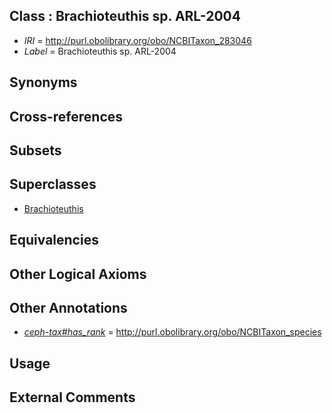 
## Class : Brachioteuthis sp. ARL-2004

 * *IRI* = http://purl.obolibrary.org/obo/NCBITaxon_283046
 * *Label* = Brachioteuthis sp. ARL-2004

## Synonyms


## Cross-references


## Subsets


## Superclasses

 * [Brachioteuthis](../../NCBITaxon/57/NCBITaxon_61757.md)

## Equivalencies


## Other Logical Axioms


## Other Annotations

 * *[ceph-tax#has_rank](../../ceph-tax#has/nk/ceph-tax#has_rank.md)* = http://purl.obolibrary.org/obo/NCBITaxon_species

## Usage


## External Comments

